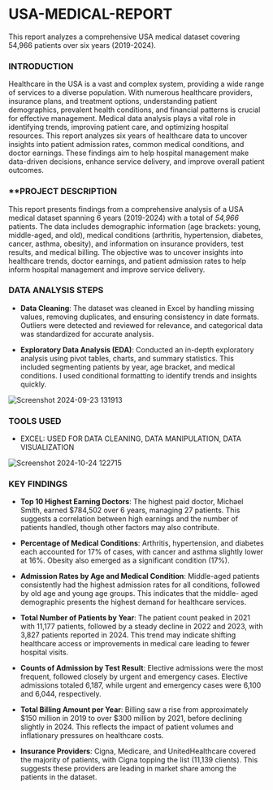 # USA-MEDICAL-REPORT
This report analyzes a comprehensive USA medical dataset covering 54,966 patients over six years (2019-2024).

### **INTRODUCTION**

Healthcare in the USA is a vast and complex system, providing a wide range of services to a diverse population. With numerous healthcare providers, insurance plans, and treatment options, understanding patient demographics, prevalent health conditions, and financial patterns is crucial for effective management. Medical data analysis plays a vital role in identifying trends, improving patient care, and optimizing hospital resources. This report analyzes six years of healthcare data to uncover insights into patient admission rates, common medical conditions, and doctor earnings. These findings aim to help hospital management make data-driven decisions, enhance service delivery, and improve overall patient outcomes.

### **PROJECT DESCRIPTION

This report presents findings from a comprehensive analysis of a USA medical dataset spanning 6 years (2019-2024) with a total of *54,966* patients. The data includes demographic information (age brackets: young, middle-aged, and old), medical conditions (arthritis, hypertension, diabetes, cancer, asthma, obesity), and information on insurance providers, test results, and medical billing. The objective was to uncover insights into healthcare trends, doctor earnings, and patient admission rates to help inform hospital management and improve service delivery.

### **DATA ANALYSIS STEPS**

 - **Data Cleaning**: The dataset was cleaned in Excel by handling missing values, removing duplicates, and ensuring consistency in date formats. Outliers were detected and reviewed for relevance, and categorical 
     data was standardized for accurate analysis.

 - **Exploratory Data Analysis (EDA)**: Conducted an in-depth exploratory analysis using pivot tables, charts, and summary statistics. This included segmenting patients by year, age bracket, and medical 
     conditions. I used conditional formatting to identify trends and insights quickly.

![Screenshot 2024-09-23 131913](https://github.com/user-attachments/assets/84b44421-9163-4f30-84ba-6289f4b25fef)

### **TOOLS USED**
 - EXCEL: USED FOR DATA CLEANING, DATA MANIPULATION, DATA VISUALIZATION

![Screenshot 2024-10-24 122715](https://github.com/user-attachments/assets/8cf0cf58-6367-43ba-9f46-f071ffd74fa4)


### **KEY FINDINGS**

 - **Top 10 Highest Earning Doctors**: The highest paid doctor, Michael Smith, earned $784,502 over 6 years, managing 27 patients. This suggests a correlation between high earnings and the number of patients 
     handled, though other factors may also contribute. 

 - **Percentage of Medical Conditions**: Arthritis, hypertension, and diabetes each accounted for 17% of cases, with cancer and asthma slightly lower at 16%. Obesity also emerged as a significant condition (17%).
 
 - **Admission Rates by Age and Medical Condition**: Middle-aged patients consistently had the highest admission rates for all conditions, followed by old age and young age groups. This indicates that the middle- 
     aged demographic presents the highest demand for healthcare services.

 - **Total Number of Patients by Year**: The patient count peaked in 2021 with 11,177 patients, followed by a steady decline in 2022 and 2023, with 3,827 patients reported in 2024. This trend may indicate 
    shifting healthcare access or improvements in medical care leading to fewer hospital visits.
 
 - **Counts of Admission by Test Result**: Elective admissions were the most frequent, followed closely by urgent and emergency cases. Elective admissions totaled 6,187, while urgent and emergency cases were 
     6,100 and 6,044, respectively.
 
 - **Total Billing Amount per Year**: Billing saw a rise from approximately $150 million in 2019 to over $300 million by 2021, before declining slightly in 2024. This reflects the impact of patient volumes and 
     inflationary pressures on healthcare costs.

 - **Insurance Providers**: Cigna, Medicare, and UnitedHealthcare covered the majority of patients, with Cigna topping the list (11,139 clients). This suggests these providers are leading in market share among 
     the patients in the dataset.



   

